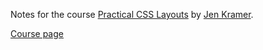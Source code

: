 Notes for the course [Practical CSS Layouts](https://frontendmasters.com/courses/css-layouts/) by [Jen Kramer](https://frontendmasters.com/teachers/jen-kramer/).

[Course page](https://practical.css.education/)
